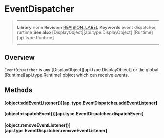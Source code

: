 # EventDispatcher

> --------------------- ------------------------------------------------------------------------------------------
> __Library__           none
> __Revision__          [REVISION_LABEL](REVISION_URL)
> __Keywords__          event dispatcher, runtime
> __See also__          [DisplayObject][api.type.DisplayObject]
>						[Runtime][api.type.Runtime]
> --------------------- ------------------------------------------------------------------------------------------

## Overview

`EventDispatcher` is any [DisplayObject][api.type.DisplayObject] or the global [Runtime][api.type.Runtime] object which can receive events.

## Methods

#### [object:addEventListener()][api.type.EventDispatcher.addEventListener]

#### [object:dispatchEvent()][api.type.EventDispatcher.dispatchEvent]

#### [object:removeEventListener()][api.type.EventDispatcher.removeEventListener]
